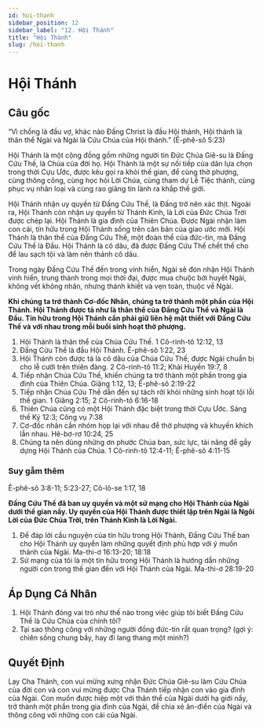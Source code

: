 ```yaml
---
id: hoi-thanh
sidebar_position: 12
sidebar_label: "12. Hội Thánh"
title: "Hội Thánh"
slug: /hoi-thanh
---
```


Hội Thánh
====

## Câu gốc

“Vì chồng là đầu vợ, khác nào Đấng Christ là đầu Hội thánh, Hội thánh là thân thể Ngài và Ngài là Cứu Chúa của Hội thánh.” (Ê-phê-sô 5:23)

Hội Thánh là một cộng đồng gồm những người tin Đức Chúa Giê-su là Đấng Cứu Thế, là Chúa của đời họ. Hội Thánh là một sự nối tiếp của dân lựa chọn trong thời Cựu Ước, được kêu gọi ra khỏi thế gian, để cùng thờ phượng, cùng thông công, cùng học hỏi Lời Chúa, cùng tham dự Lễ Tiệc thánh, cùng phục vụ nhân loại và cùng rao giảng tin lành ra khắp thế giới.

Hội Thánh nhận uy quyền từ Đấng Cứu Thế, là Đấng trở nên xác thịt. Ngoài ra, Hội Thánh còn nhận uy quyền từ Thánh Kinh, là Lời của Đức Chúa Trời được chép lại. Hội Thánh là gia đình của Thiên Chúa. Được Ngài nhận làm con cái, tín hữu trong Hội Thánh sống trên căn bản của giao ước mới. Hội Thánh là thân thể của Đấng Cứu Thế, một đoàn thể của đức-tin, mà Đấng Cứu Thế là Đầu. Hội Thánh là cô dâu, đã được Đấng Cứu Thế chết thế cho để lau sạch tội và làm nên thánh cô dâu.

Trong ngày Đấng Cứu Thế đến trong vinh hiển, Ngài sẽ đón nhận Hội Thánh vinh hiển, trung thành trong mọi thời đại, được mua chuộc bởi huyết Ngài, không vết không nhăn, nhưng thánh khiết và vẹn toàn, thuộc về Ngài.

**Khi chúng ta trở thành Cơ-đốc Nhân, chúng ta trở thành một phần của Hội Thánh. Hội Thánh được tả như là thân thể của Đấng Cứu Thế và Ngài là Đầu. Tín hữu trong Hội Thánh cần phải giữ liên hệ mật thiết với Đấng Cứu Thế và với nhau trong mỗi buổi sinh hoạt thờ phượng.**

1. Hội Thánh là thân thể của Chúa Cứu Thế. 1 Cô-rinh-tô 12:12, 13
2. Đấng Cứu Thế là đầu Hội Thánh. Ê-phê-sô 1:22, 23
3. Hội Thánh còn được tả là cô dâu của Chúa Cứu Thế, được Ngài chuẩn bị cho lễ cưới trên thiên đàng. 2 Cô-rinh-tô 11:2; Khải Huyền 19:7, 8
4. Tiếp nhận Chúa Cứu Thế, khiến chúng ta trở thành một phần trong gia đình của Thiên Chúa. Giăng 1:12, 13; Ê-phê-sô 2:19-22
5. Tiếp nhận Chúa Cứu Thế dẫn đến sự tách rời khỏi những sinh hoạt tội lỗi thế gian. 1 Giăng 2:15; 2 Cô-rinh-tô 6:16-18
6. Thiên Chúa cũng có một Hội Thánh đặc biệt trong thời Cựu Ước. Sáng thế Ký 12:3; Công vụ 7:38
7. Cơ-đốc nhân cần nhóm họp lại với nhau để thờ phượng và khuyến khích lẫn nhau. Hê-bơ-rơ 10:24, 25
8. Chúng ta nên dùng những ơn phước Chúa ban, sức lực, tài năng để gầy dựng Hội Thánh của Chúa. 1 Cô-rinh-tô 12:4-11; Ê-phê-sô 4:11-15

### Suy gẫm thêm

Ê-phê-sô 3:8-11; 5:23-27; Cô-lô-se 1:17, 18

**Đấng Cứu Thế đã ban uy quyền và một sứ mạng cho Hội Thánh của Ngài dưới thế gian nầy. Uy quyền của Hội Thánh được thiết lập trên Ngài là Ngôi Lời của Đức Chúa Trời, trên Thánh Kinh là Lời Ngài.**

1. Để đáp lời cầu nguyện của tín hữu trong Hội Thánh, Đấng Cứu Thế ban cho Hội Thánh uy quyền làm những quyết định phù hợp với ý muốn thánh của Ngài. Ma-thi-ơ 16:13-20; 18:18
2. Sứ mạng của tôi là một tín hữu trong Hội Thánh là hướng dẫn những người còn trong thế gian đến với Hội Thánh của Ngài. Ma-thi-ơ 28:19-20

## Áp Dụng Cá Nhân

1. Hội Thánh đóng vai trò như thế nào trong việc giúp tôi biết Đấng Cứu Thế là Cứu Chúa của chính tôi?
2. Tại sao thông công với những người đồng đức-tin rất quan trọng? (gợi ý: chiên sống chung bầy, hay đi lang thang một mình?)

## Quyết Định

Lạy Cha Thánh, con vui mừng xưng nhận Đức Chúa Giê-su làm Cứu Chúa của đời con và con vui mừng được Cha Thánh tiếp nhận con vào gia đình của Ngài. Con muốn được hiệp một với thân thể của Ngài dưới hạ giới nầy, trở thành một phần trong gia đình của Ngài, để chia xẻ ân-điển của Ngài và thông công với những con cái của Ngài.
